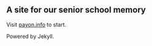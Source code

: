 ## A site for our senior school memory
Visit [payon.info](http://payon.info) to start.

Powered by Jekyll.
